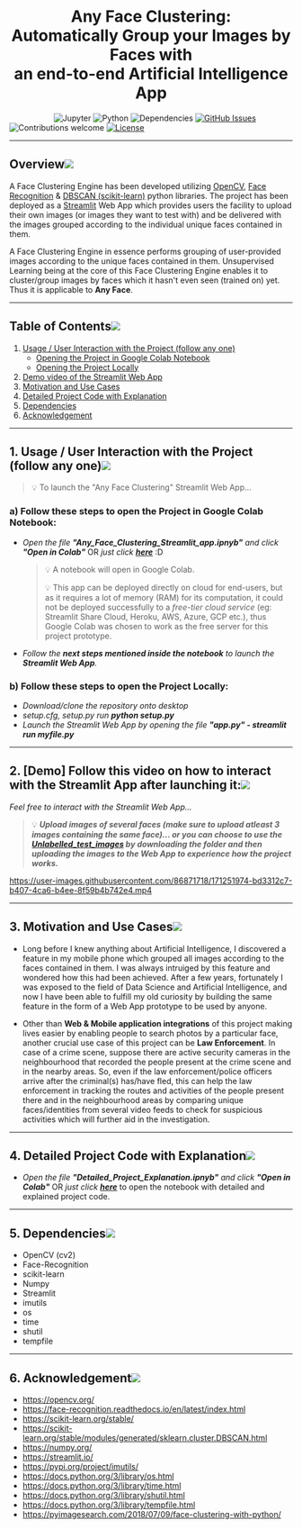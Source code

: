 <h1 align="center"><strong>Any Face Clustering:<br>Automatically Group your Images by Faces with<br>an end-to-end Artificial Intelligence App</strong></h1>

&nbsp;&nbsp;&nbsp;&nbsp;&nbsp;&nbsp;&nbsp;&nbsp;&nbsp;&nbsp;&nbsp;&nbsp;&nbsp;&nbsp;&nbsp;&nbsp;&nbsp;&nbsp;&nbsp;
![Jupyter](https://img.shields.io/badge/jupyter-v5.3+-orange.svg)
![Python](https://img.shields.io/badge/python-v3.7+-blue.svg)
![Dependencies](https://img.shields.io/badge/dependencies-up%20to%20date-brightgreen.svg)
[![GitHub Issues](https://img.shields.io/github/issues/souvikmajumder26/Any-Face-Clustering.svg)](https://github.com/souvikmajumder26/Any-Face_Clustering/issues)
![Contributions welcome](https://img.shields.io/badge/contributions-welcome-orange.svg)
[![License](https://img.shields.io/badge/license-MIT-blue.svg)](https://opensource.org/licenses/MIT)

----

## Overview[![](https://github.com/souvikmajumder26/Any-Face-Clustering/blob/main/docs/img/pushpin.svg)](#basic-overview)
A Face Clustering Engine has been developed utilizing <a href="https://opencv.org/" target="_blank">OpenCV</a>, <a href="https://pypi.org/project/face-recognition/" target="_blank">Face Recognition</a> & <a href="https://scikit-learn.org/stable/modules/generated/sklearn.cluster.DBSCAN.html" target="_blank">DBSCAN (scikit-learn)</a> python libraries.
The project has been deployed as a <a href="https://streamlit.io/" target="_blank">Streamlit</a> Web App which provides users the facility to upload their own images (or images they want to test with) and be delivered with the images grouped according to the individual unique faces contained in them.

A Face Clustering Engine in essence performs grouping of user-provided images according to the unique faces contained in them. Unsupervised Learning being at the core of this Face Clustering Engine enables it to cluster/group images by faces which it hasn't even seen (trained on) yet. Thus it is applicable to **Any Face**.

----

## Table of Contents[![](https://github.com/souvikmajumder26/Any-Face-Clustering/blob/main/docs/img/pushpin.svg)](#table-of-contents)
1. [Usage / User Interaction with the Project (follow any one)](#1-usage--user-interaction-with-the-project-follow-any-one)
   - [Opening the Project in Google Colab Notebook](#a-follow-these-steps-to-open-the-project-in-google-colab-notebook)
   - [Opening the Project Locally](#b-follow-these-steps-to-open-the-project-locally)
2. [Demo video of the Streamlit Web App](#2-demo-follow-this-video-on-how-to-interact-with-the-streamlit-app-after-launching-it)
3. [Motivation and Use Cases](#3-motivation-and-use-cases)
4. [Detailed Project Code with Explanation](#4-detailed-project-code-with-explanation)
5. [Dependencies](#5-dependencies)
6. [Acknowledgement](#6-acknowledgement)

----

## 1. Usage / User Interaction with the Project (follow any one)[![](https://github.com/souvikmajumder26/Any-Face-Clustering/blob/main/docs/img/pushpin.svg)](#1-usage--user-interaction-with-the-project-follow-any-one)

>💡 To launch the "Any Face Clustering" Streamlit Web App...

### a) Follow these steps to open the Project in Google Colab Notebook:
- *Open the file **"Any_Face_Clustering_Streamlit_app.ipnyb"** and click **"Open in Colab"*** OR *just click <a href="https://colab.research.google.com/github/souvikmajumder26/Any-Face-Clustering/blob/main/Any_Face_Clustering_Streamlit_app.ipynb">**here**</a>* :D

  >💡 A notebook will open in Google Colab.
  >
  >💡 This app can be deployed directly on cloud for end-users, but as it requires a lot of memory (RAM) for its computation, it could not be deployed successfully to a *free-tier cloud service* (eg: Streamlit Share Cloud, Heroku, AWS, Azure, GCP etc.), thus Google Colab was chosen to work as the free server for this project prototype.

- *Follow the **next steps mentioned inside the notebook** to launch the **Streamlit Web App**.*

### b) Follow these steps to open the Project Locally:
- *Download/clone the repository onto desktop*
- *setup.cfg, setup.py run **python setup.py***
- *Launch the Streamlit Web App by opening the file **"app.py" - streamlit run myfile.py***

----

## 2. [Demo] Follow this video on how to interact with the Streamlit App after launching it:[![](https://github.com/souvikmajumder26/Any-Face-Clustering/blob/main/docs/img/pushpin.svg)](#2-Demo-Follow-this-video-on-how-to-interact-with-the-Streamlit-App-after-launching-it)

*Feel free to interact with the Streamlit Web App...*
>💡 ***Upload images of several faces (make sure to upload atleast 3 images containing the same face)... or you can choose to use the <a href="https://drive.google.com/drive/folders/1JXYCf4Qk4fuTfTDoduGU7vgmXNyXSMUe?usp=sharing">Unlabelled_test_images</a> by downloading the folder and then uploading the images to the Web App to experience how the project works.***

https://user-images.githubusercontent.com/86871718/171251974-bd3312c7-b407-4ca6-b4ee-8f59b4b742e4.mp4

----

## 3. Motivation and Use Cases[![](https://github.com/souvikmajumder26/Any-Face-Clustering/blob/main/docs/img/pushpin.svg)](#3-motivation-and-use-cases)

- Long before I knew anything about Artificial Intelligence, I discovered a feature in my mobile phone which grouped all images according to the faces contained in them. I was always intruiged by this feature and wondered how this had been achieved. After a few years, fortunately I was exposed to the field of Data Science and Artificial Intelligence, and now I have been able to fulfill my old curiosity by building the same feature in the form of a Web App prototype to be used by anyone.

- Other than **Web & Mobile application integrations** of this project making lives easier by enabling people to search photos by a particular face, another crucial use case of this project can be **Law Enforcement**. In case of a crime scene, suppose there are active security cameras in the neighbourhood that recorded the people present at the crime scene and in the nearby areas. So, even if the law enforcement/police officers arrive after the criminal(s) has/have fled, this can help the law enforcement in tracking the routes and activities of the people present there and in the neighbourhood areas by comparing unique faces/identities from several video feeds to check for suspicious activities which will further aid in the investigation.

----

## 4. Detailed Project Code with Explanation[![](https://github.com/souvikmajumder26/Any-Face-Clustering/blob/main/docs/img/pushpin.svg)](#4-detailed-project-code-with-explanation)

- *Open the file **"Detailed_Project_Explanation.ipnyb"** and click **"Open in Colab"*** OR *just click <a href="https://colab.research.google.com/github/souvikmajumder26/Any-Face-Clustering/blob/main/Detailed_Project_Explanation.ipynb">**here**</a>* to open the notebook with detailed and explained project code.

----

## 5. Dependencies[![](https://github.com/souvikmajumder26/Any-Face-Clustering/blob/main/docs/img/pushpin.svg)](#5-dependencies)

- OpenCV (cv2)
- Face-Recognition
- scikit-learn
- Numpy
- Streamlit
- imutils
- os
- time
- shutil
- tempfile

----

## 6. Acknowledgement[![](https://github.com/souvikmajumder26/Any-Face-Clustering/blob/main/docs/img/pushpin.svg)](#6-acknowledgement)
- https://opencv.org/
- https://face-recognition.readthedocs.io/en/latest/index.html
- https://scikit-learn.org/stable/
- https://scikit-learn.org/stable/modules/generated/sklearn.cluster.DBSCAN.html
- https://numpy.org/
- https://streamlit.io/
- https://pypi.org/project/imutils/
- https://docs.python.org/3/library/os.html
- https://docs.python.org/3/library/time.html
- https://docs.python.org/3/library/shutil.html
- https://docs.python.org/3/library/tempfile.html
- https://pyimagesearch.com/2018/07/09/face-clustering-with-python/
